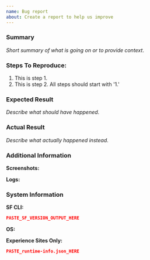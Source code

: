 ```yaml
---
name: Bug report
about: Create a report to help us improve
---
```


<!--
NOTICE: While GitHub is the preferred channel for reporting issues/feedback, this is not a mechanism for receiving support under any agreement or SLA. If you require immediate assistance, please use official support channels.
-->

<!--
FOR BUGS RELATED TO THE SALEFORCE CLI, please use this repository: https://github.com/forcedotcom/cli/issues
-->

### Summary

_Short summary of what is going on or to provide context_.

### Steps To Reproduce:

1.  This is step 1.
1.  This is step 2. All steps should start with '1.'

### Expected Result

_Describe what should have happened_.

### Actual Result

_Describe what actually happened instead_.

### Additional Information

**Screenshots:**

<!-- Screenshots of the following are very helpful: -->
<!-- 1) Browser state when you encounter the issue -->
<!-- 2) Chrome dev-tools "Network" tab (what requests failed during local dev) -->

**Logs:**

<!-- Any logs from the browser and the local dev server when the issue occurs -->

### System Information

**SF CLI:**

<!-- Which shell or terminal are you using? (bash, zsh, powershell 7, cmd.exe, etc) -->
<!-- Paste the **full** output of the `sf version --verbose --json` command below -->

```json
PASTE_SF_VERSION_OUTPUT_HERE
```

**OS:**

**Experience Sites Only:**

<!-- If you are running an experience site locally, paste the contents of .localdev/${sitename}/app/site/.metadata/runtime-info.json below -->

```json
PASTE_runtime-info.json_HERE
```
